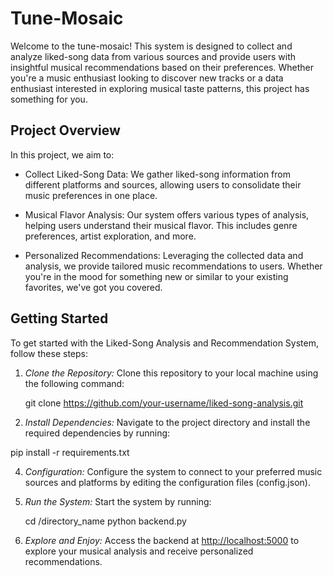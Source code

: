 # Tune-Mosaic

Welcome to the tune-mosaic! This system is designed to collect and analyze liked-song data from various sources and provide users with insightful musical recommendations based on their preferences. Whether you're a music enthusiast looking to discover new tracks or a data enthusiast interested in exploring musical taste patterns, this project has something for you.

## Project Overview

In this project, we aim to:

- Collect Liked-Song Data: We gather liked-song information from different platforms and sources, allowing users to consolidate their music preferences in one place.

- Musical Flavor Analysis: Our system offers various types of analysis, helping users understand their musical flavor. This includes genre preferences, artist exploration, and more.

- Personalized Recommendations: Leveraging the collected data and analysis, we provide tailored music recommendations to users. Whether you're in the mood for something new or similar to your existing favorites, we've got you covered.

## Getting Started

To get started with the Liked-Song Analysis and Recommendation System, follow these steps:

1. *Clone the Repository:* Clone this repository to your local machine using the following command:

   
   git clone https://github.com/your-username/liked-song-analysis.git
   

2. *Install Dependencies:* Navigate to the project directory and install the required dependencies by running:


  pip install -r requirements.txt
  

4. *Configuration:* Configure the system to connect to your preferred music sources and platforms by editing the configuration files (config.json).

5. *Run the System:* Start the system by running:
   
   cd /directory_name
   python backend.py   

6. *Explore and Enjoy:* Access the backend at [http://localhost:5000](http://localhost:5000) to explore your musical analysis and receive personalized recommendations.
